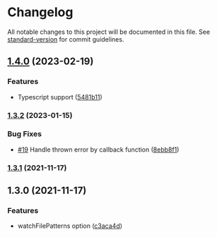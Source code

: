 # Changelog

All notable changes to this project will be documented in this file. See [standard-version](https://github.com/conventional-changelog/standard-version) for commit guidelines.

## [1.4.0](https://github.com/serhiinkh/node-hmr/compare/v1.3.2...v1.4.0) (2023-02-19)


### Features

* Typescript support ([5481b11](https://github.com/serhiinkh/node-hmr/commit/5481b1185714c7e8006724f6e8a1686b1968296e))

### [1.3.2](https://github.com/serhiinkh/node-hmr/compare/v1.3.1...v1.3.2) (2023-01-15)


### Bug Fixes

* [#19](https://github.com/serhiinkh/node-hmr/issues/19) Handle thrown error by callback function ([8ebb8f1](https://github.com/serhiinkh/node-hmr/commit/8ebb8f188084e5c61e27bcd32c311bf954344cb1))

### [1.3.1](https://github.com/serhiinkh/node-hmr/compare/v1.3.0...v1.3.1) (2021-11-17)

## 1.3.0 (2021-11-17)


### Features

* watchFilePatterns option ([c3aca4d](https://github.com/nicebro/node-hmr/commit/c3aca4d3e445ef6151d0dcba447cb64f7e408c58))
